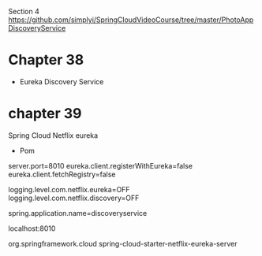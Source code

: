 Section 4 
https://github.com/simplyi/SpringCloudVideoCourse/tree/master/PhotoAppDiscoveryService

# Chapter 38
* Eureka Discovery Service

# chapter 39
Spring Cloud Netflix eureka
* Pom

server.port=8010
eureka.client.registerWithEureka=false
eureka.client.fetchRegistry=false

logging.level.com.netflix.eureka=OFF
logging.level.com.netflix.discovery=OFF

spring.application.name=discoveryservice


localhost:8010

<dependency>
  <groupId>org.springframework.cloud</groupId>
  <artifactId>spring-cloud-starter-netflix-eureka-server</artifactId>
</dependency>